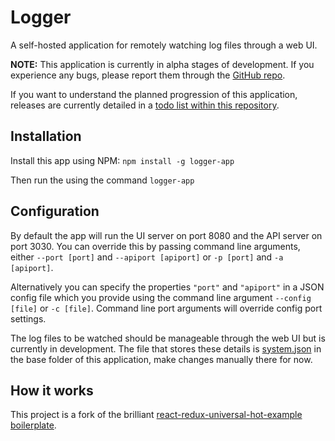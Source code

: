 # Logger

A self-hosted application for remotely watching log files through a web UI.

**NOTE:** This application is currently in alpha stages of development. If you experience any bugs, please report them through the [GitHub repo](http://github.com/logger-app/logger-app).

If you want to understand the planned progression of this application, releases are currently detailed in a [todo list within this repository](./docs/TODO.md).

## Installation

Install this app using NPM: `npm install -g logger-app`

Then run the using the command `logger-app`

## Configuration

By default the app will run the UI server on port 8080 and the API server on port 3030. You can override this by passing command line arguments, either `--port [port]` and `--apiport [apiport]` or `-p [port]` and `-a [apiport]`.

Alternatively you can specify the properties `"port"` and `"apiport"` in a JSON config file which you provide using the command line argument `--config [file]` or `-c [file]`. Command line port arguments will override config port settings.

The log files to be watched should be manageable through the web UI but is currently in development. The file that stores these details is [system.json](./system.json) in the base folder of this application, make changes manually there for now.

## How it works

This project is a fork of the brilliant [react-redux-universal-hot-example boilerplate](https://github.com/erikras/react-redux-universal-hot-example).
